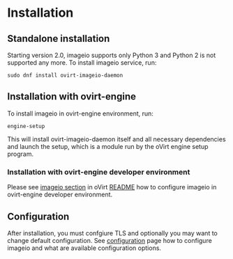 # Installation

## Standalone installation

Starting version 2.0, imageio supports only Python 3 and Python 2 is
not supported any more.  To install imageio service, run:

    sudo dnf install ovirt-imageio-daemon


## Installation with ovirt-engine

To install imageio in ovirt-engine environment, run:

    engine-setup

This will install ovirt-imageio-daemon itself and all necessary
dependencies and launch the setup, which is a module run by the oVirt
engine setup program.


### Installation with ovirt-engine developer environment

Please see [imageio
section](https://github.com/ovirt/ovirt-engine#ovirt-imageio) in oVirt
[README](https://github.com/oVirt/ovirt-engine/blob/master/README.adoc)
how to configure imageio in ovirt-engine developer environment.


## Configuration

After installation, you must confgiure TLS and optionally you may want
to change default configuration. See [configuration](configuration.md)
page how to configure imageio and what are available configuration
options.